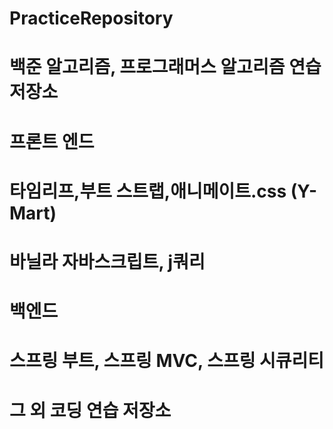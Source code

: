 # PracticeRepository
# 백준 알고리즘, 프로그래머스 알고리즘 연습 저장소
# 프론트 엔드
# 타임리프,부트 스트랩,애니메이트.css (Y-Mart)
# 바닐라 자바스크립트, j쿼리
# 백엔드
# 스프링 부트, 스프링 MVC, 스프링 시큐리티
# 그 외 코딩 연습 저장소